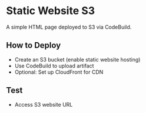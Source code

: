# Static Website S3

A simple HTML page deployed to S3 via CodeBuild.

## How to Deploy

- Create an S3 bucket (enable static website hosting)
- Use CodeBuild to upload artifact
- Optional: Set up CloudFront for CDN

## Test

- Access S3 website URL
